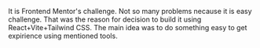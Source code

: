 It is Frontend Mentor's challenge.
Not so many problems necause it is easy challenge.
That was the reason for decision to build it using
React+Vite+Tailwind CSS.
The main idea was to do something easy to get expirience
using mentioned tools.
